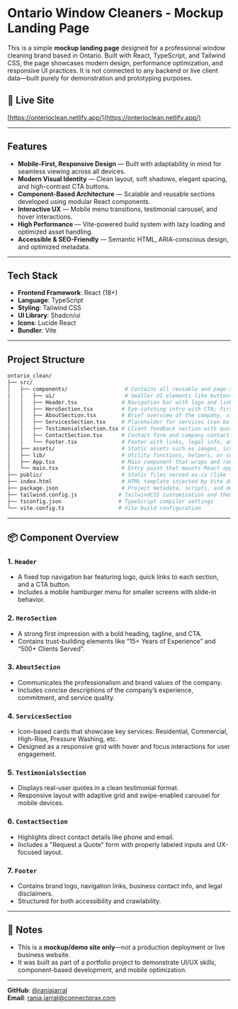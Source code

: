 # Ontario Window Cleaners - Mockup Landing Page

This is a simple **mockup landing page** designed for a professional window cleaning brand based in Ontario. Built with React, TypeScript, and Tailwind CSS, the page showcases modern design, performance optimization, and responsive UI practices. It is not connected to any backend or live client data—built purely for demonstration and prototyping purposes.

## 🔗 Live Site

[https://onterioclean.netlify.app/](https://onterioclean.netlify.app/)

---

## Features

- **Mobile-First, Responsive Design** — Built with adaptability in mind for seamless viewing across all devices.
- **Modern Visual Identity** — Clean layout, soft shadows, elegant spacing, and high-contrast CTA buttons.
- **Component-Based Architecture** — Scalable and reusable sections developed using modular React components.
- **Interactive UX** — Mobile menu transitions, testimonial carousel, and hover interactions.
- **High Performance** — Vite-powered build system with lazy loading and optimized asset handling.
- **Accessible & SEO-Friendly** — Semantic HTML, ARIA-conscious design, and optimized metadata.

---

## Tech Stack

- **Frontend Framework**: React (18+)
- **Language**: TypeScript
- **Styling**: Tailwind CSS
- **UI Library**: Shadcn/ui
- **Icons**: Lucide React
- **Bundler**: Vite

---

## Project Structure

```bash
ontario_clean/
├── src/
│   ├── components/                  # Contains all reusable and page-specific React components
│   │   ├── ui/                      # Smaller UI elements like buttons, cards, badges, etc.
│   │   ├── Header.tsx              # Navigation bar with logo and links
│   │   ├── HeroSection.tsx         # Eye-catching intro with CTA; first section users see
│   │   ├── AboutSection.tsx        # Brief overview of the company, vision, and values
│   │   ├── ServicesSection.tsx     # Placeholder for services (can be extended or removed)
│   │   ├── TestimonialsSection.tsx # Client feedback section with quotes and ratings
│   │   ├── ContactSection.tsx      # Contact form and company contact details
│   │   └── Footer.tsx              # Footer with links, legal info, and possibly social icons
│   ├── assets/                     # Static assets such as images, icons, and logos
│   ├── lib/                        # Utility functions, helpers, or service integrations
│   ├── App.tsx                     # Main component that wraps and routes all sections
│   └── main.tsx                    # Entry point that mounts React app to the DOM
├── public/                         # Static files served as-is (like favicon, meta files)
├── index.html                      # HTML template injected by Vite during build
├── package.json                    # Project metadata, scripts, and dependency list
├── tailwind.config.js             # TailwindCSS customization and theme settings
├── tsconfig.json                  # TypeScript compiler settings
└── vite.config.ts                 # Vite build configuration
```


---

## 📦 Component Overview

### 1. `Header`
- A fixed top navigation bar featuring logo, quick links to each section, and a CTA button.
- Includes a mobile hamburger menu for smaller screens with slide-in behavior.

### 2. `HeroSection`
- A strong first impression with a bold heading, tagline, and CTA.
- Contains trust-building elements like “15+ Years of Experience” and “500+ Clients Served”.

### 3. `AboutSection`
- Communicates the professionalism and brand values of the company.
- Includes concise descriptions of the company’s experience, commitment, and service quality.

### 4. `ServicesSection`
- Icon-based cards that showcase key services: Residential, Commercial, High-Rise, Pressure Washing, etc.
- Designed as a responsive grid with hover and focus interactions for user engagement.

### 5. `TestimonialsSection`
- Displays real-user quotes in a clean testimonial format.
- Responsive layout with adaptive grid and swipe-enabled carousel for mobile devices.

### 6. `ContactSection`
- Highlights direct contact details like phone and email.
- Includes a "Request a Quote" form with properly labeled inputs and UX-focused layout.

### 7. `Footer`
- Contains brand logo, navigation links, business contact info, and legal disclaimers.
- Structured for both accessibility and crawlability.
  
---

## 📌 Notes

- This is a **mockup/demo site only**—not a production deployment or live business website.
- It was built as part of a portfolio project to demonstrate UI/UX skills, component-based development, and mobile optimization.

---

**GitHub**: [@raniajarral](https://github.com/raniajarral)  
**Email**: rania.jarral@connectprax.com
